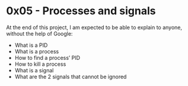 # 0x05 - Processes and signals

At the end of this project, I am expected to be able to explain to anyone, without the help of Google:
* What is a PID
* What is a process
* How to find a process’ PID
* How to kill a process
* What is a signal
* What are the 2 signals that cannot be ignored
